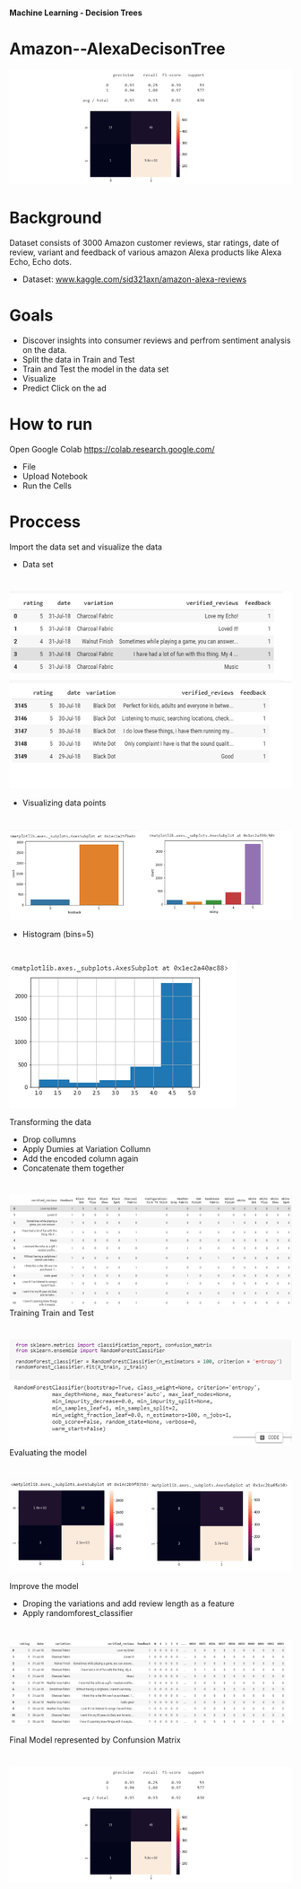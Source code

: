 
#### Machine Learning - Decision Trees

# Amazon--AlexaDecisonTree

![fb](images/am9.png)


# Background

Dataset consists of 3000 Amazon customer reviews, star ratings, date of review, variant and feedback of various amazon Alexa products like Alexa Echo, Echo dots.

* Dataset: www.kaggle.com/sid321axn/amazon-alexa-reviews


# Goals

* Discover insights into consumer reviews and perfrom sentiment analysis on the data.
* Split the data in Train and Test
* Train and Test the model in the data set
* Visualize
* Predict Click on the ad


# How to run 

Open Google Colab https://colab.research.google.com/
* File
* Upload Notebook
* Run the Cells


# Proccess

Import the data set and visualize the data

* Data set
#  
![fb](images/am1.png)

* Visualizing data points
#  
![fb](images/am3.png)

* Histogram (bins=5)
#  
![fb](images/am4.png)

Transforming the data
* Drop collumns
* Apply Dumies at Variation Collumn
* Add the encoded column again
* Concatenate them together

#  
![fb](images/am5.png)
Training Train and Test

#  

![fb](images/am6.png)
Evaluating the model
#  
![fb](images/am7.png)

Improve the model
* Droping the variations and add review length as a feature
* Apply randomforest_classifier
#  
![fb](images/am8.png)

Final Model represented by Confunsion Matrix
#  
![fb](images/am9.png)
